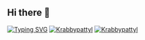 ## Hi there 👋
[![Typing SVG](https://readme-typing-svg.demolab.com?font=Fira+Code&pause=1000&width=435&lines=print(%22Hello+World%22))](https://git.io/typing-svg)
[![Krabbypattyl](https://github-readme-stats.vercel.app/api?username=Krabbypattyl)](https://github.com/anuraghazra/github-readme-stats)
[![Krabbypattyl](https://github-profile-trophy.vercel.app/?username=Krabbypattyl)](https://github.com/ryo-ma/github-profile-trophy)

<!--
**Krabbypattyl/Krabbypattyl** is a ✨ _special_ ✨ repository because its `README.md` (this file) appears on your GitHub profile.

Here are some ideas to get you started:

- 🔭 I’m currently working on ...
- 🌱 I’m currently learning ...
- 👯 I’m looking to collaborate on ...
- 🤔 I’m looking for help with ...
- 💬 Ask me about ...
- 📫 How to reach me: ...
- 😄 Pronouns: ...
- ⚡ Fun fact: ...
-->

